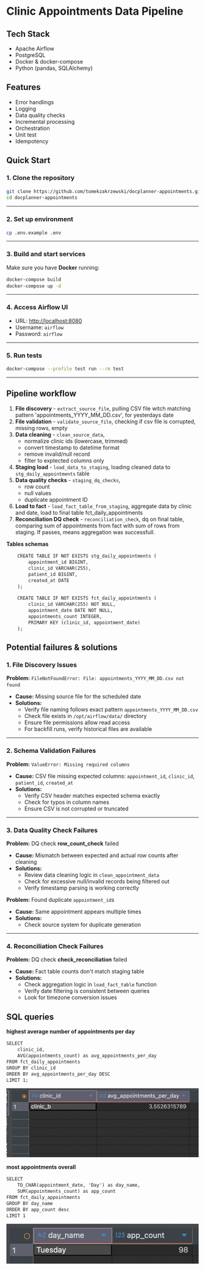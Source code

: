 # Clinic Appointments Data Pipeline

## Tech Stack
- Apache Airflow
- PostgreSQL
- Docker & docker-compose
- Python (pandas, SQLAlchemy)

## ️Features
- Error handlings
- Logging
- Data quality checks
- Incremental processing
- Orchestration
- Unit test
- Idempotency

## Quick Start
### 1. Clone the repository
```bash
git clone https://github.com/tomekzakrzewski/docplanner-appointments.git
cd docplanner-appointments
```

---

### 2. Set up environment
```bash
cp .env.example .env
```

---

### 3. Build and start services
Make sure you have **Docker** running:
```bash
docker-compose build
docker-compose up -d
```

---

### 4. Access Airflow UI
- URL: [http://localhost:8080](http://localhost:8080)  
- Username: `airflow`  
- Password: `airflow`  

---

### 5. Run tests
```bash
docker-compose --profile test run --rm test
```

---

## Pipeline workflow
1. **File discovery** - `extract_source_file`,
pulling CSV file witch matching pattern 'appointments_YYYY_MM_DD.csv', for yesterdays date
2. **File validation** - `validate_source_file`,
checking if csv file is corrupted, missing rows, empty
3. **Data cleaning** - `clean_source_data`,
    - normalize clinic ids (lowercase, trimmed)
    - convert timestamp to datetime format
    - remove invalid/null record
    - filter to exptected columns only
4. **Staging load** - `load_data_to_staging`,
loading cleaned data to `stg_daily_appointments` table
5. **Data quality checks** - `staging_dq_checks`,
    - row count
    - null values
    - duplicate appointment ID
6. **Load to fact** - `load_fact_table_from_staging`, 
aggregate data by clinic and date, load to final table fct_daily_appointments
7. **Reconciliation DQ check** - `reconciliation_check`,
dq on final table, comparing sum of appointments from fact with sum of rows from staging. If passes, means aggregation was successfull.

**Tables schemas**
```
    CREATE TABLE IF NOT EXISTS stg_daily_appointments (
        appointment_id BIGINT,
        clinic_id VARCHAR(255),
        patient_id BIGINT,
        created_at DATE
    );
```
```
    CREATE TABLE IF NOT EXISTS fct_daily_appointments (
        clinic_id VARCHAR(255) NOT NULL,
        appointment_date DATE NOT NULL,
        appointments_count INTEGER,
        PRIMARY KEY (clinic_id, appointment_date)
    );
```

## Potential failures & solutions

### 1. File Discovery Issues
**Problem:** `FileNotFoundError: File: appointments_YYYY_MM_DD.csv not found`  
- **Cause:** Missing source file for the scheduled date  
- **Solutions:**  
  - Verify file naming follows exact pattern `appointments_YYYY_MM_DD.csv`  
  - Check file exists in `/opt/airflow/data/` directory  
  - Ensure file permissions allow read access  
  - For backfill runs, verify historical files are available  

---

### 2. Schema Validation Failures
**Problem:** `ValueError: Missing required columns`  
- **Cause:** CSV file missing expected columns: `appointment_id`, `clinic_id`, `patient_id`, `created_at`  
- **Solutions:**  
  - Verify CSV header matches expected schema exactly  
  - Check for typos in column names  
  - Ensure CSV is not corrupted or truncated  

---

### 3. Data Quality Check Failures
**Problem:** DQ check **row_count_check** failed  
- **Cause:** Mismatch between expected and actual row counts after cleaning  
- **Solutions:**  
  - Review data cleaning logic in `clean_appointment_data`  
  - Check for excessive null/invalid records being filtered out  
  - Verify timestamp parsing is working correctly  

**Problem:** Found duplicate `appointment_id`s  
- **Cause:** Same appointment appears multiple times  
- **Solutions:**  
  - Check source system for duplicate generation  

---

### 4. Reconciliation Check Failures
**Problem:** DQ check **check_reconciliation** failed  
- **Cause:** Fact table counts don't match staging table  
- **Solutions:**  
  - Check aggregation logic in `load_fact_table` function  
  - Verify date filtering is consistent between queries  
  - Look for timezone conversion issues  


## SQL queries
**highest average number of appointments per day**
```
SELECT 
    clinic_id,
    AVG(appointments_count) as avg_appointments_per_day
FROM fct_daily_appointments
GROUP BY clinic_id
ORDER BY avg_appointments_per_day DESC
LIMIT 1;
```
![query1](readme-utils/query-1.png)

**most appointments overall**
```
SELECT 
    TO_CHAR(appointment_date, 'Day') as day_name,
    SUM(appointments_count) as app_count
FROM fct_daily_appointments
GROUP BY day_name
ORDER BY app_count desc
LIMIT 1
```
![query2](readme-utils/query-2.png)
